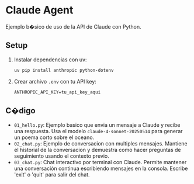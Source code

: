 # Claude Agent

Ejemplo b�sico de uso de la API de Claude con Python.

## Setup

1. Instalar dependencias con uv:
   ```bash
   uv pip install anthropic python-dotenv
   ```

2. Crear archivo `.env` con tu API key:
   ```
   ANTHROPIC_API_KEY=tu_api_key_aqui
   ```

## C�digo

- `01_hello.py`: Ejemplo basico que envia un mensaje a Claude y recibe una respuesta. Usa el modelo `claude-4-sonnet-20250514` para generar un poema corto sobre el oceano.
- `02_chat.py`: Ejemplo de conversacion con multiples mensajes. Mantiene el historial de la conversacion y demuestra como hacer preguntas de seguimiento usando el contexto previo.
- `03_chat.py`: Chat interactivo por terminal con Claude. Permite mantener una conversación continua escribiendo mensajes en la consola. Escribe 'exit' o 'quit' para salir del chat.
